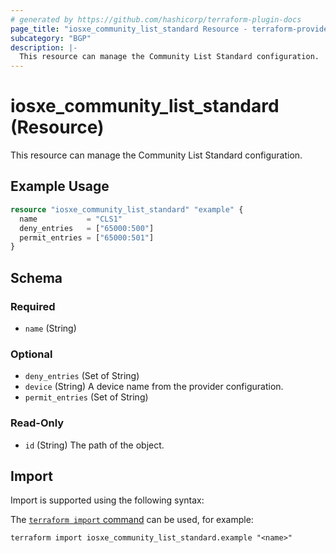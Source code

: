 ```yaml
---
# generated by https://github.com/hashicorp/terraform-plugin-docs
page_title: "iosxe_community_list_standard Resource - terraform-provider-iosxe"
subcategory: "BGP"
description: |-
  This resource can manage the Community List Standard configuration.
---
```


# iosxe_community_list_standard (Resource)

This resource can manage the Community List Standard configuration.

## Example Usage

```terraform
resource "iosxe_community_list_standard" "example" {
  name           = "CLS1"
  deny_entries   = ["65000:500"]
  permit_entries = ["65000:501"]
}
```

<!-- schema generated by tfplugindocs -->
## Schema

### Required

- `name` (String)

### Optional

- `deny_entries` (Set of String)
- `device` (String) A device name from the provider configuration.
- `permit_entries` (Set of String)

### Read-Only

- `id` (String) The path of the object.

## Import

Import is supported using the following syntax:

The [`terraform import` command](https://developer.hashicorp.com/terraform/cli/commands/import) can be used, for example:

```shell
terraform import iosxe_community_list_standard.example "<name>"
```
